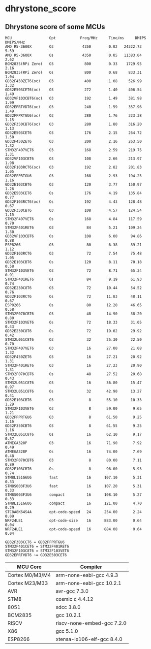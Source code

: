 # dhrystone_score

## Dhrystone score of some MCUs


    MCU                 Opt           Freq/MHz     Time/ms     DMIPS  DMIPS/MHz
    AMD R5-3600X        O3             4350        0.02   24322.73     5.59
    AMD R5-3600X        Os             4350        0.05   11383.04     2.62
    BCM2835(RPi Zero)   O3              800        0.33    1729.95     2.16
    BCM2835(RPi Zero)   Os              800        0.68     833.31     1.04
    GD32F450ZET6(oc)    O3              400        1.08     526.99     1.32
    GD32E503CET6(oc)    O3              272        1.40     406.54     1.49
    GD32VF103CBT6(oc)   O3              192        1.49     381.98     1.99
    GD32EPRTVDT6(oc)    O3              240        1.59     357.96     1.49
    GD32FFPRTGU6(oc)    O3              280        1.76     323.38     1.15
    GD32F350CBT6(oc)    O3              280        1.80     316.20     1.13
    GD32E503CET6        O3              176        2.15     264.72     1.50
    GD32F450ZET6        O3              200        2.16     263.50     1.32
    STM32F407VET6       O3              168        2.59     219.75     1.31
    GD32VF103CBT6       O3              108        2.66     213.97     1.98
    GD32F103RCT6(oc)    O3              192        2.82     201.83     1.05
    GD32FFPRTGU6        O3              168        2.93     194.25     1.16
    GD32E103CBT6        O3              120        3.77     150.97     1.26
    GD32E503CET6        Os              176        4.19     135.84     0.77
    GD32F103RCT6(oc)    Os              192        4.43     128.48     0.67
    GD32F350CBT6        O3              108        4.57     124.54     1.15
    STM32F407VET6       Os              168        4.84     117.59     0.70
    STM32F401RET6       O3               84        5.21     109.24     1.30
    GD32VF103CBT6       Os              108        6.00      94.86     0.88
    ESP8266             O3               80        6.38      89.21     1.12
    GD32F103RCT6        O3               72        7.54      75.48     1.05
    GD32E103CBT6        Os              120        8.11      70.18     0.58
    STM32F103VET6       O3               72        8.71      65.34     0.91
    STM32F401RET6       Os               84        9.19      61.93     0.74
    GD32E230C8T6        O3               72       10.44      54.52     0.76
    GD32F103RCT6        Os               72       11.83      48.11     0.67
    ESP8266             Os               80       12.20      46.65     0.58
    STM32F070CBT6       O3               48       14.90      38.20     0.80
    STM32F103VET6       Os               72       18.33      31.05     0.43
    GD32E230C8T6        Os               72       19.02      29.92     0.42
    STM32L051C8T6       O3               32       25.30      22.50     0.70
    STM32F407VET6       O3               16       27.00      21.08     1.32
    GD32F450ZET6        O3               16       27.21      20.92     1.31
    STM32F401RET6       O3               16       27.23      20.90     1.31
    STM32F070CBT6       Os               48       27.52      20.68     0.43
    STM32L051C8T6       O3               16       36.80      15.47     0.97
    STM32L051C8T6       Os               32       42.90      13.27     0.41
    GD32E103CBT6        O3                8       55.10      10.33     1.29
    STM32F103VET6       O3                8       59.00       9.65     1.21
    GD32FFPRTGU6        O3                8       61.50       9.25     1.16
    GD32F350CBT6        O3                8       61.55       9.25     1.16
    STM32L051C8T6       Os               16       62.10       9.17     0.57
    ATMEGA328P          O3               16       71.90       7.92     0.49
    ATMEGA328P          Os               16       74.00       7.69     0.48
    STM32F070CBT6       O3                8       80.00       7.11     0.89
    GD32E103CBT6        Os                8       96.00       5.93     0.74
    STM8L151G6U6        fast             16      107.10       5.31     0.33
    STM8S003F3U6        fast             16      107.20       5.31     0.33
    STM8S003F3U6        compact          16      108.10       5.27     0.33
    STM8L151G6U6        compact          16      121.00       4.70     0.29
    STC8A8K64S4A        opt-code-speed   24      254.00       2.24     0.09
    NRF24LE1            opt-code-size    16      883.00       0.64     0.04
    NRF24LE1            opt-code-speed   16      884.00       0.64     0.04

    GD32F303CCT6 = GD32FFPRTGU6  
    STM32F401CET6 = STM32F401RET6  
    STM32F103C8T6 = STM32F103VET6  
    GD32EPRTVDT6 ~= GD32E503CET6

| MCU Core | Compiler |
|---|---|
|Cortex M0/M3/M4|  arm-none-eabi-gcc 4.9.3  |
|Cortex M23/M33|   arm-none-eabi-gcc 10.2.1  |
|AVR| avr-gcc 7.3.0  |
|STM8| cosmic c 4.4.12  |
|8051| sdcc 3.8.0  |
|BCM2835| gcc 10.2.1  |
|RISCV| riscv-none-embed-gcc 7.2.0  |
|X86| gcc 5.1.0  |
|ESP8266| xtensa-lx106-elf-gcc 8.4.0  |
